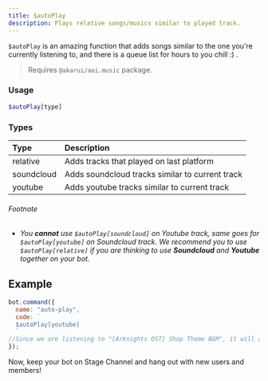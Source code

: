 ```yaml
---
title: $autoPlay
description: Plays relative songs/musics similar to played track.
---
```


`$autoPlay` is an amazing function that adds songs similar to the one you're currently listening to, and there is a queue list for hours to you chill :) .

> Requires `@akarui/aoi.music` package.

### Usage 

```php
$autoPlay[type]
```

### Types

| Type | Description |
| :--- | :--- |
| relative | Adds tracks that played on last platform |
| soundcloud | Adds soundcloud tracks similar to current track |
| youtube | Adds youtube tracks similar to current track |

###### Footnote

* *You **cannot** use `$autoPlay[soundcloud]` on Youtube track, same goes for `$autoPlay[youtube]` on Soundcloud track. We recommend you to use `$autoPlay[relative]` if you are thinking to use **Soundcloud** and **Youtube** together on your bot.*

## Example

```javascript
bot.command({
  name: "auto-play",
  code: `
  $autoPlay[youtube]
  `
//Since we are listening to "[Arknights OST] Shop Theme BGM", it will add songs that related to "[Arknights OST] Shop Theme BGM".
});
```

Now, keep your bot on Stage Channel and hang out with new users and members!
